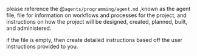 please reference the @`agents/programming/agent.md` ,known as the agent file, file for information on workflows and processes for the project, and instructions on how the project will be designed, created, planned, built, and administered.

if the file is empty, then create detailed instructions based off the user instructions provided to you.



